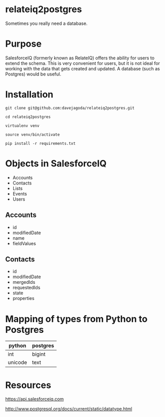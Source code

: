 relateiq2postgres
=================
Sometimes you really need a database.

# Purpose

SalesforceIQ (formerly known as RelateIQ) offers the ability for users
to extend the schema. This is very convenient for users, but it is not
ideal for working with the data that gets created and updated. A
database (such as Postgres) would be useful.

# Installation

`git clone git@github.com:davejagoda/relateiq2postgres.git`

`cd relateiq2postgres`

`virtualenv venv`

`source venv/bin/activate`

`pip install -r requirements.txt`

# Objects in SalesforceIQ

- Accounts
- Contacts
- Lists
- Events
- Users

## Accounts

- id
- modifiedDate
- name
- fieldValues

## Contacts

- id
- modifiedDate
- mergedIds
- requestedIds
- state
- properties

# Mapping of types from Python to Postgres

|python |postgres|
|-------|--------|
|int    |bigint  |
|unicode|text    |

# Resources

https://api.salesforceiq.com

http://www.postgresql.org/docs/current/static/datatype.html
